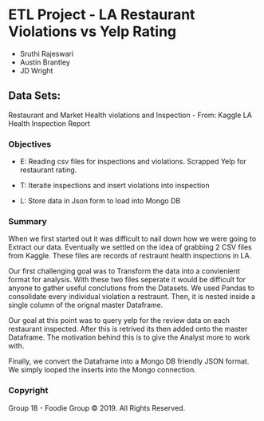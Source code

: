 # ETL Project - LA Restaurant Violations vs Yelp Rating

* Sruthi Rajeswari
* Austin Brantley
* JD Wright


## Data Sets:
Restaurant and Market Health violations and Inspection - From: Kaggle
LA Health Inspection Report



### Objectives
* E: Reading csv files for inspections and violations. Scrapped Yelp for restaurant rating.

* T: Iteraite inspections and insert violations into inspection

* L: Store data in Json form to load into Mongo DB


### Summary
When we first started out it was difficult to nail down how we were going to Extract our data. Eventually we settled on the idea of grabbing 2 CSV files from Kaggle. These files are records of restraunt health inspections in LA.

Our first challenging goal was to Transform the data into a convienient format for analysis. With these two files seperate it would be difficult for anyone to gather useful conclutions from the Datasets. We used Pandas to consolidate every individual violation a restraunt. Then, it is nested inside a single column of the orignal master Dataframe.

Our goal at this point was to query yelp for the review data on each restaurant inspected. After this is retrived its then added onto the master Dataframe. The motivation behind this is to give the Analyst more to work with.

Finally, we convert the Dataframe into a Mongo DB friendly JSON format. We simply looped the inserts into the Mongo connection.

### Copyright

Group 18 - Foodie Group © 2019. All Rights Reserved.